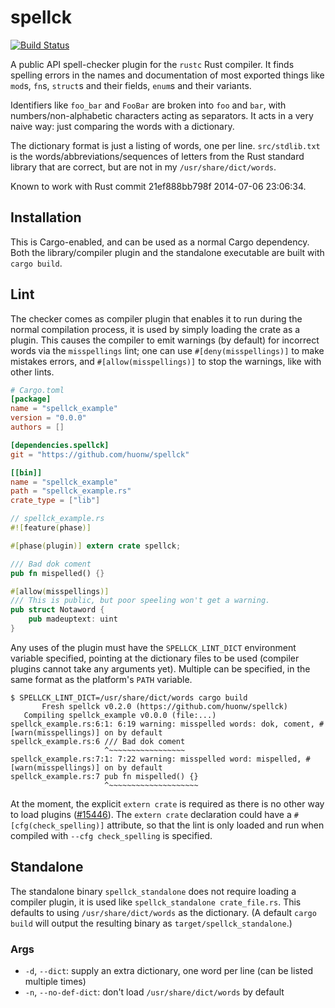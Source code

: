 # spellck

[![Build Status](https://travis-ci.org/huonw/spellck.png)](https://travis-ci.org/huonw/spellck)

A public API spell-checker plugin for the `rustc` Rust compiler. It
finds spelling errors in the names and documentation of most exported
things like `mod`s, `fn`s, `struct`s and their fields, `enum`s and
their variants.

Identifiers like `foo_bar` and `FooBar` are broken into `foo` and
`bar`, with numbers/non-alphabetic characters acting as separators. It
acts in a very naive way: just comparing the words with a dictionary.

The dictionary format is just a listing of words, one per
line. `src/stdlib.txt` is the words/abbreviations/sequences of letters
from the Rust standard library that are correct, but are not in my
`/usr/share/dict/words`.

Known to work with Rust commit 21ef888bb798f 2014-07-06 23:06:34.

## Installation

This is Cargo-enabled, and can be used as a normal Cargo
dependency. Both the library/compiler plugin and the standalone
executable are built with `cargo build`.

## Lint

The checker comes as compiler plugin that enables it to run during the
normal compilation process, it is used by simply loading the crate as
a plugin. This causes the compiler to emit warnings (by default) for
incorrect words via the `misspellings` lint; one can use
`#[deny(misspellings)]` to make mistakes errors, and
`#[allow(misspellings)]` to stop the warnings, like with other lints.

```toml
# Cargo.toml
[package]
name = "spellck_example"
version = "0.0.0"
authors = []

[dependencies.spellck]
git = "https://github.com/huonw/spellck"

[[bin]]
name = "spellck_example"
path = "spellck_example.rs"
crate_type = ["lib"]
```

```rust
// spellck_example.rs
#![feature(phase)]

#[phase(plugin)] extern crate spellck;

/// Bad dok coment
pub fn mispelled() {}

#[allow(misspellings)]
/// This is public, but poor speeling won't get a warning.
pub struct Notaword {
    pub madeuptext: uint
}
```

Any uses of the plugin must have the `SPELLCK_LINT_DICT` environment
variable specified, pointing at the dictionary files to be used
(compiler plugins cannot take any arguments yet). Multiple can be
specified, in the same format as the platform's `PATH` variable.

```
$ SPELLCK_LINT_DICT=/usr/share/dict/words cargo build
       Fresh spellck v0.2.0 (https://github.com/huonw/spellck)
   Compiling spellck_example v0.0.0 (file:...)
spellck_example.rs:6:1: 6:19 warning: misspelled words: dok, coment, #[warn(misspellings)] on by default
spellck_example.rs:6 /// Bad dok coment
                     ^~~~~~~~~~~~~~~~~~
spellck_example.rs:7:1: 7:22 warning: misspelled word: mispelled, #[warn(misspellings)] on by default
spellck_example.rs:7 pub fn mispelled() {}
                     ^~~~~~~~~~~~~~~~~~~~~
```

At the moment, the explicit `extern crate` is required as there is no
other way to load plugins
([#15446](https://github.com/rust-lang/rust/issues/15446)). The
`extern crate` declaration could have a `#[cfg(check_spelling)]`
attribute, so that the lint is only loaded and run when compiled with
`--cfg check_spelling` is specified.


## Standalone

The standalone binary `spellck_standalone` does not require loading a
compiler plugin, it is used like `spellck_standalone
crate_file.rs`. This defaults to using `/usr/share/dict/words` as the
dictionary. (A default `cargo build` will output the resulting binary
as `target/spellck_standalone`.)

### Args

- `-d`, `--dict`: supply an extra dictionary, one word per line (can
  be listed multiple times)
- `-n`, `--no-def-dict`: don't load `/usr/share/dict/words` by default
